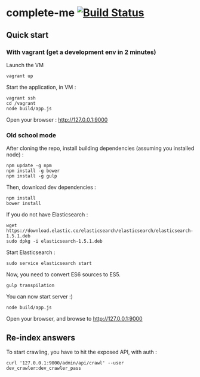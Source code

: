# complete-me [![Build Status](https://travis-ci.org/jagonteam/complete-me.svg)](https://travis-ci.org/jagonteam/complete-me)

## Quick start

### With vagrant (get a development env in 2 minutes)

Launch the VM

    vagrant up

Start the application, in VM :

    vagrant ssh
    cd /vagrant
    node build/app.js

Open your browser : http://127.0.0.1:9000

### Old school mode

After cloning the repo, install building dependencies (assuming you installed node) :

    npm update -g npm
    npm install -g bower
    npm install -g gulp

Then, download dev dependencies :

    npm install
    bower install

If you do not have Elasticsearch :

    wget https://download.elastic.co/elasticsearch/elasticsearch/elasticsearch-1.5.1.deb
    sudo dpkg -i elasticsearch-1.5.1.deb

Start Elasticsearch :

    sudo service elasticsearch start

Now, you need to convert ES6 sources to ES5.

    gulp transpilation

You can now start server :)

    node build/app.js

Open your browser, and browse to http://127.0.0.1:9000


## Re-index answers

To start crawling, you have to hit the exposed API, with auth :

    curl '127.0.0.1:9000/admin/api/crawl' --user dev_crawler:dev_crawler_pass

